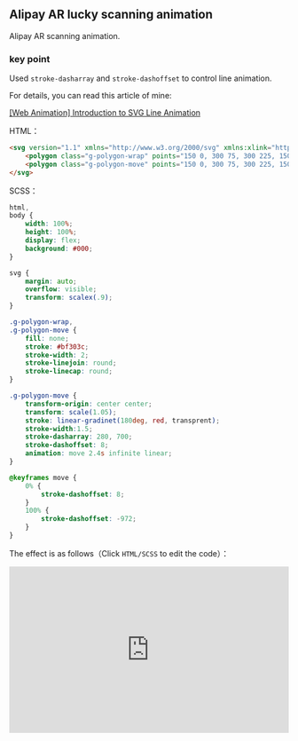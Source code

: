 ## Alipay AR lucky scanning animation

Alipay AR scanning animation.

### key point

Used `stroke-dasharray` and `stroke-dashoffset` to control line animation.

For details, you can read this article of mine:

[ [Web Animation] Introduction to SVG Line Animation ](https://www.cnblogs.com/coco1s/p/6225973.html)

HTML：

```html
<svg version="1.1" xmlns="http://www.w3.org/2000/svg" xmlns:xlink="http://www.w3.org/1999/xlink" width="300px" height="300px">
    <polygon class="g-polygon-wrap" points="150 0, 300 75, 300 225, 150 300, 0 225,  0 75, 150 0" />
    <polygon class="g-polygon-move" points="150 0, 300 75, 300 225, 150 300, 0 225,  0 75, 150 0" />
</svg>
```

SCSS：
```scss
html,
body {
    width: 100%;
    height: 100%;
    display: flex;
    background: #000;
}

svg {
    margin: auto;
    overflow: visible;
    transform: scalex(.9);
}

.g-polygon-wrap,
.g-polygon-move {
    fill: none; 
    stroke: #bf303c; 
    stroke-width: 2;
    stroke-linejoin: round;
    stroke-linecap: round;
}

.g-polygon-move {
    transform-origin: center center;
    transform: scale(1.05);
    stroke: linear-gradinet(180deg, red, transprent);
    stroke-width:1.5;
    stroke-dasharray: 280, 700;
    stroke-dashoffset: 8;
    animation: move 2.4s infinite linear;
}

@keyframes move {
    0% {
        stroke-dashoffset: 8;
    }
    100% {
        stroke-dashoffset: -972;
    }
}
```

The effect is as follows（Click `HTML/SCSS` to edit the code）：

<iframe height="300" style="width: 100%;" scrolling="no" title="alipay-ar-scan" src="https://codepen.io/dvha/embed/GRPXqyW?default-tab=html%2Cresult" frameborder="no" loading="lazy" allowtransparency="true" allowfullscreen="true">
  See the Pen <a href="https://codepen.io/dvha/pen/GRPXqyW">
  alipay-ar-scan</a> by HaDV (<a href="https://codepen.io/dvha">@dvha</a>)
  on <a href="https://codepen.io">CodePen</a>.
</iframe>